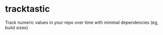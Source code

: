 # tracktastic

Track numeric values in your repo over time with minimal dependencies (eg, build sizes)
